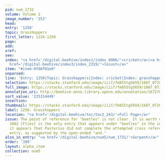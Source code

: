 ```yaml
---
pid: num_1732
volume: Volume 2
image_number: '253'
head:
entry: '1250'
topic: Grasshoppers
first_letter: 1226-1250
page:
add:
xref:
see:
index: "<a href='/digital-beehive/index1/index_0906/'>cricket</a>|<a href='/digital-beehive/index2/index_1695/'>grasshopper</a>|<a
  href='/digital-beehive/index3/index_2319/'>locust</a>"
item: "#item-9f60f01e9"
unparsed:
line: 'Entry: 1250|Topic: Grasshoppers|Index: cricket|Index: grasshopper|Index: locust|#item-9f60f01e9'
selection: https://stacks.stanford.edu/image/iiif/fm855tg5659/1607_0720/433,4449,2827,597/full/0/default.jpg
full_image: https://stacks.stanford.edu/image/iiif/fm855tg5659/1607_0720/full/full/0/default.jpg
annotation_uri: http://beehive-anno.library.upenn.edu/annotation/1672783871805
sort_value: '225314449'
insertion:
thumbnail: https://stacks.stanford.edu/image/iiif/fm855tg5659/1607_0720/433,4449,600,180/250,/0/default.jpg
label: 1250. Grasshoppers
location: "<a href='/digital-beehive/toc/toc2_243/'>Full Page</a>"
issue: The point of reference for "beetles" is not clear. It is worth noting that
  1002 [Flies] is the only entry that appears under "beetles" in the index. Also,
  it appears that Pastorius did not complete the attempted cross reference in this
  entry, as suggested by the open-ended "and."
also_in_entry: "<a href='/digital-beehive/num5/num_1731/'>Serpent</a>"
order: '399'
layout: alpha_item
collection: num5
---
```

